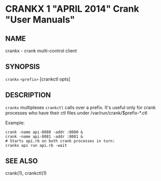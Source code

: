 CRANKX 1 "APRIL 2014" Crank "User Manuals"
==========================================

NAME
----

crankx - crank multi-control client

SYNOPSIS
--------

`crankx` `<prefix>` [crankctl opts]

DESCRIPTION
-----------

`crankx` multiplexes `crankctl` calls over a prefix. It's useful only for
crank processes who have their ctl files under /var/run/crank/$prefix-*.ctl

Example:

    crank -name api-8080 -addr :8080 &
    crank -name api-8081 -addr :8081 &
    # Starts api.rb on both crank processes in turn:
    crankx api run api.rb -wait

SEE ALSO
--------

crank(1), crankctl(1)
